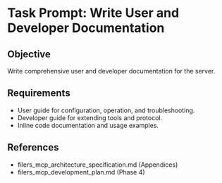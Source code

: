 # Task Prompt: Write User and Developer Documentation

## Objective
Write comprehensive user and developer documentation for the server.

## Requirements
- User guide for configuration, operation, and troubleshooting.
- Developer guide for extending tools and protocol.
- Inline code documentation and usage examples.

## References
- filers_mcp_architecture_specification.md (Appendices)
- filers_mcp_development_plan.md (Phase 4)
